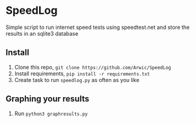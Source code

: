 # SpeedLog
Simple script to run internet speed tests using speedtest.net and store the results in an sqlite3 database

## Install

1. Clone this repo, `git clone https://github.com/Arwic/SpeedLog`
2. Install requirements, `pip install -r requirements.txt`
3. Create task to run `speedlog.py` as often as you like

## Graphing your results

1. Run `python3 graphresults.py`
